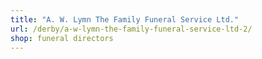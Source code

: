```yaml
---
title: "A. W. Lymn The Family Funeral Service Ltd."
url: /derby/a-w-lymn-the-family-funeral-service-ltd-2/
shop: funeral directors
---
```

